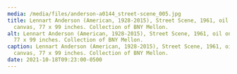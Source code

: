 ```yaml
---
media: /media/files/anderson-a0144_street-scene_005.jpg
title: Lennart Anderson (American, 1928-2015), Street Scene, 1961, oil on
  canvas, 77 x 99 inches. Collection of BNY Mellon.
alt: Lennart Anderson (American, 1928-2015), Street Scene, 1961, oil on canvas,
  77 x 99 inches. Collection of BNY Mellon.
caption: Lennart Anderson (American, 1928-2015), Street Scene, 1961, oil on
  canvas, 77 x 99 inches. Collection of BNY Mellon.
date: 2021-10-18T09:23:00-0500
---
```

